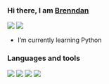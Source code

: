 ### Hi there, I am <a href="https://bmichaud.xyz/" target="_blank">Brenndan</a>

<a href="https://www.linkedin.com/in/brendan-michaud/" target="_blank"><img src="https://img.icons8.com/fluent/48/000000/linkedin.png"/></a>
<a href="mailto:brendanmichaud7h@gmail.com"><img src="https://img.icons8.com/ios/48/000000/important-mail.png"/></a>

- I’m currently learning Python

### Languages and tools


<div>
<img src="https://img.icons8.com/dusk/64/000000/python.png"/>
<img src="https://img.icons8.com/ios-filled/50/000000/c-plus-plus-logo.png"/>
<img src="https://img.icons8.com/dusk/64/000000/java-coffee-cup-logo.png"/>
<img src="https://img.icons8.com/dusk/64/000000/javascript-logo.png"/>
</div>
<br/>
<br/>

